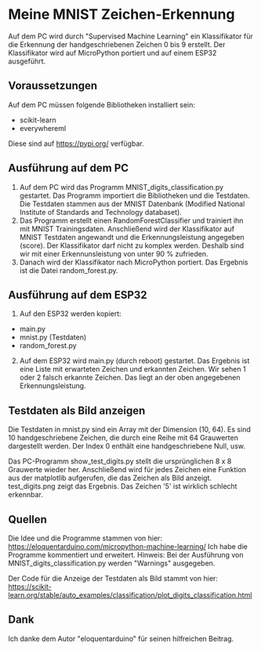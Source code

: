 # Meine MNIST Zeichen-Erkennung
Auf dem PC wird durch "Supervised Machine Learning" ein Klassifikator für die Erkennung der handgeschriebenen Zeichen 0 bis 9 erstellt. Der Klassifikator wird auf MicroPython portiert und auf einem ESP32 ausgeführt. 

## Voraussetzungen
Auf dem PC müssen folgende Bibliotheken installiert sein:
- scikit-learn
- everywhereml

Diese sind auf https://pypi.org/ verfügbar. 

## Ausführung auf dem PC
1. Auf dem PC wird das Programm MNIST_digits_classification.py gestartet. Das Programm importiert die Bibliotheken und die Testdaten. Die Testdaten stammen aus der MNIST Datenbank (Modified National Institute of Standards and Technology databaset). 
2. Das Programm erstellt einen RandomForestClassifier und trainiert ihn mit MNIST Trainingsdaten. Anschließend wird der Klassifikator auf MNIST Testdaten angewandt und die Erkennungsleistung angegeben (score). Der Klassifikator darf nicht zu komplex werden. Deshalb sind wir mit einer Erkennunsleistung von unter 90 % zufrieden. 
3. Danach wird der Klassifikator nach MicroPython portiert. Das Ergebnis ist die Datei random_forest.py.  

## Ausführung auf dem ESP32
1. Auf den ESP32 werden kopiert:
- main.py
- mnist.py (Testdaten)  
- random_forest.py
2. Auf dem ESP32 wird main.py (durch reboot) gestartet. Das Ergebnis ist eine Liste mit erwarteten Zeichen und erkannten Zeichen. Wir sehen 1 oder  2 falsch erkannte Zeichen. Das liegt an der oben angegebenen Erkennungsleistung. 

## Testdaten als Bild anzeigen
Die Testdaten in mnist.py sind ein Array mit der Dimension (10, 64). Es sind 10 handgeschriebene Zeichen, die durch eine Reihe mit 64 Grauwerten dargestellt werden. Der Index 0 enthält eine handgeschriebene Null, usw. 

Das PC-Programm show_test_digits.py stellt die ursprünglichen 8 x 8 Grauwerte wieder her. Anschließend wird für jedes Zeichen eine Funktion aus der matplotlib aufgerufen, die das Zeichen als Bild anzeigt. test_digits.png zeigt das Ergebnis. Das Zeichen '5' ist wirklich schlecht erkennbar. 

## Quellen
Die Idee und die Programme stammen von hier: https://eloquentarduino.com/micropython-machine-learning/ Ich habe die Programme kommentiert und erweitert. Hinweis: Bei der Ausführung von MNIST_digits_classification.py werden "Warnings" ausgegeben.

Der Code für die Anzeige der Testdaten als Bild stammt von hier:  https://scikit-learn.org/stable/auto_examples/classification/plot_digits_classification.html 

## Dank 
Ich danke dem Autor "eloquentarduino" für seinen hilfreichen Beitrag. 